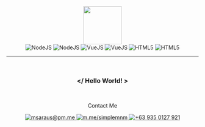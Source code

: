 <div id="header" align="center">
  <img src="https://media.giphy.com/media/M9gbBd9nbDrOTu1Mqx/giphy.gif" width="100"/>
</div>
<div id="badges" align="center">
    <img src="https://img.shields.io/badge/Javascript-brown" alt="NodeJS"/>
    <img src="https://img.shields.io/badge/Node-JS-brightgreen" alt="NodeJS"/>
    <img src="https://img.shields.io/badge/Vue-JS-orange" alt="VueJS"/>
    <img src="https://img.shields.io/badge/Quasar-Framework-blue" alt="VueJS"/>
    <img src="https://img.shields.io/badge/HTML-5-red" alt="HTML5"/>
    <img src="https://img.shields.io/badge/CSS-3-yellow" alt="HTML5"/>
</div>

<hr/>

<br/>
<div align="center">

### </ Hello World! >

<br/>

Contact Me

<a href="mailto:msaraus@pm.me">
    <img src="https://img.shields.io/badge/msaraus-@pm.me-darkgreen?logo=minutemailer&logoColor=lightgreen" alt="msaraus@pm.me"/> 
</a>
<a href="//m.me/simplemnm">
    <img src="https://img.shields.io/badge/m.me-/simplemnm-blue?logo=messenger" alt="m.me/simplemnm"/>
</a>
<a href="tel:+639350127921">
    <img src="https://img.shields.io/badge/+63 935 0127 921-grey?logo=telegram" alt="+63 935 0127 921"/>
</a>

</div>
